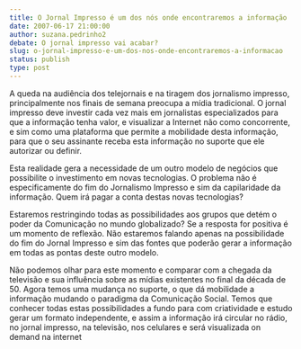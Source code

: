 ```yaml
---
title: O Jornal Impresso é um dos nós onde encontraremos a informação
date: 2007-06-17 21:00:00
author: suzana.pedrinho2
debate: O jornal impresso vai acabar?
slug: o-jornal-impresso-e-um-dos-nos-onde-encontraremos-a-informacao
status: publish 
type: post
---
```


A queda na audiência dos telejornais e na tiragem dos jornalismo impresso, principalmente nos finais de semana preocupa a mídia tradicional. O jornal impresso deve investir cada vez mais em jornalistas especializados para que a informação tenha valor, e visualizar a Internet não como concorrente, e sim como uma plataforma que permite a mobilidade desta informação, para que o seu assinante receba esta informação no suporte que ele autorizar ou definir. 


Esta realidade gera a necessidade de um outro modelo de negócios que possibilite o investimento em novas tecnologias. O problema não é especificamente do fim do Jornalismo Impresso e sim da capilaridade da informação. Quem irá pagar a conta destas novas tecnologias?


Estaremos restringindo todas as possibilidades aos grupos que detém o poder da Comunicação no mundo globalizado? Se a resposta for positiva é um momento de reflexão. Não estaremos falando apenas na possibilidade do fim do Jornal Impresso e sim das fontes que poderão gerar a informação em todas as pontas deste outro modelo.


Não podemos olhar para este momento e comparar com a chegada da televisão e sua influência sobre as mídias existentes no final da década de 50. Agora temos uma mudança no suporte, o que dá mobilidade a informação mudando o paradigma da Comunicação Social. Temos que conhecer todas estas possibilidades a fundo para com criatividade e estudo gerar um formato independente, e assim a informação irá circular no rádio, no jornal impresso, na televisão, nos celulares e será visualizada on demand na internet


